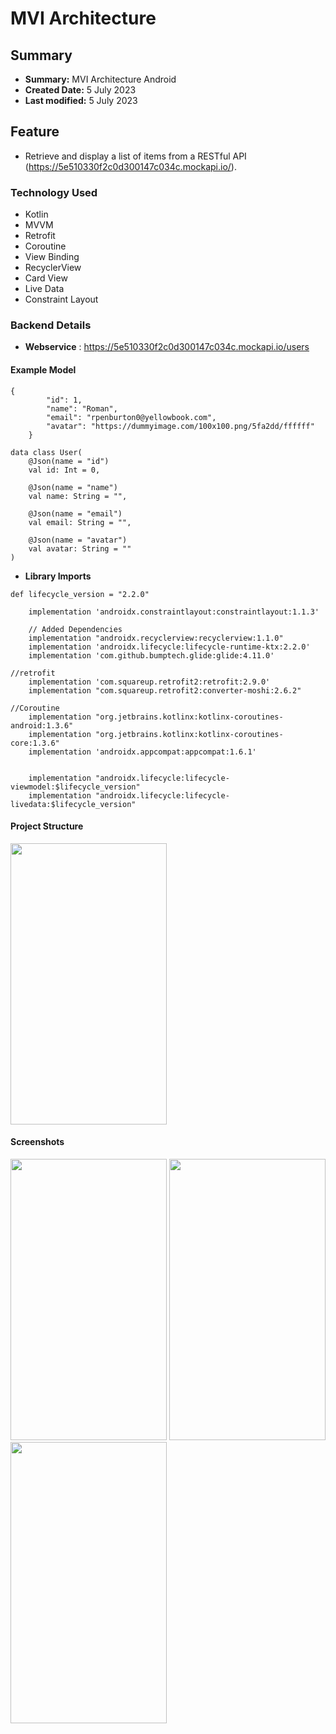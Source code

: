 # MVI Architecture


## Summary
- **Summary:**  MVI Architecture Android
- **Created Date:** 5 July 2023
- **Last modified:** 5 July 2023 

## Feature
- Retrieve and display a list of items from a RESTful API (https://5e510330f2c0d300147c034c.mockapi.io/).


### Technology Used
- Kotlin
- MVVM
- Retrofit
- Coroutine
- View Binding
- RecyclerView
- Card View
- Live Data
- Constraint Layout

### Backend Details

- **Webservice** : https://5e510330f2c0d300147c034c.mockapi.io/users


#### Example Model


```
{
        "id": 1,
        "name": "Roman",
        "email": "rpenburton0@yellowbook.com",
        "avatar": "https://dummyimage.com/100x100.png/5fa2dd/ffffff"
    }

```

```
data class User(
    @Json(name = "id")
    val id: Int = 0,

    @Json(name = "name")
    val name: String = "",

    @Json(name = "email")
    val email: String = "",

    @Json(name = "avatar")
    val avatar: String = ""
)
```

- **Library Imports**
  
```
def lifecycle_version = "2.2.0"

    implementation 'androidx.constraintlayout:constraintlayout:1.1.3'

    // Added Dependencies
    implementation "androidx.recyclerview:recyclerview:1.1.0"
    implementation 'androidx.lifecycle:lifecycle-runtime-ktx:2.2.0'
    implementation 'com.github.bumptech.glide:glide:4.11.0'

//retrofit
    implementation 'com.squareup.retrofit2:retrofit:2.9.0'
    implementation "com.squareup.retrofit2:converter-moshi:2.6.2"

//Coroutine
    implementation "org.jetbrains.kotlinx:kotlinx-coroutines-android:1.3.6"
    implementation "org.jetbrains.kotlinx:kotlinx-coroutines-core:1.3.6"
    implementation 'androidx.appcompat:appcompat:1.6.1'

    
    implementation "androidx.lifecycle:lifecycle-viewmodel:$lifecycle_version"
    implementation "androidx.lifecycle:lifecycle-livedata:$lifecycle_version"

```


#### Project Structure



<img src="" width="250" height="450">


#### Screenshots


<img src="" width="250" height="450">

<img src="" width="250" height="450">

<img src="" width="250" height="450">


